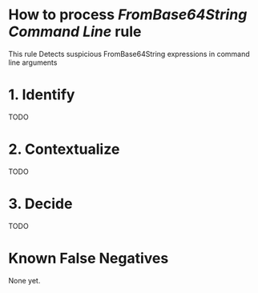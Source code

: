 # How to process *FromBase64String Command Line* rule
This rule Detects suspicious FromBase64String expressions in command line arguments

# 1. Identify
TODO

# 2. Contextualize
TODO

# 3. Decide
TODO

# Known False Negatives
None yet.
